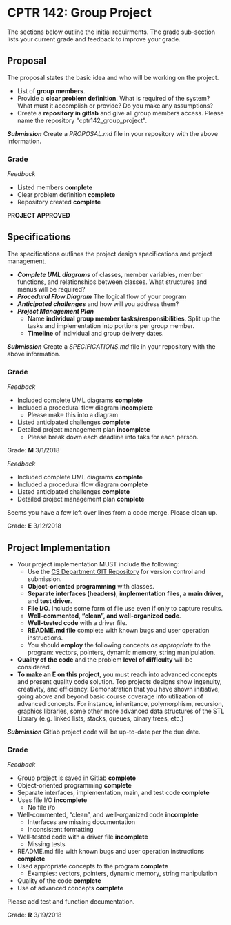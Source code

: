 # CPTR 142: Group Project

The sections below outline the initial requirments.
The grade sub-section lists your current grade and feedback to improve your grade.

## Proposal

The proposal states the basic idea and who will be working on the project.

* List of __group members__.
* Provide a __clear problem definition__.
  What is required of the system?
  What must it accomplish or provide?
  Do you make any assumptions?
* Create a __repository in gitlab__ and give all group members access.
  Please name the repository "cptr142\_group\_project".

___Submission___
Create a _PROPOSAL.md_ file in your repository with the above information.

### Grade 

_Feedback_
* Listed members __complete__
* Clear problem definition __complete__
* Repository created __complete__

__PROJECT APPROVED__

## Specifications

The specifications outlines the project design specifications and project management.

* ___Complete UML diagrams___ of classes, member variables, member functions, and relationships between classes.
  What structures and menus will be required?  
* ___Procedural Flow Diagram___ The logical flow of your program
* ___Anticipated challenges___ and how will you address them?  
* ___Project Management Plan___
  * Name __individual group member tasks/responsibilities__. 
    Split up the tasks and implementation into portions per group member. 
  * __Timeline__ of individual and group delivery dates.


___Submission___
Create a _SPECIFICATIONS.md_ file in your repository with the above information.

### Grade

_Feedback_
* Included complete UML diagrams __complete__
* Included a procedural flow diagram __incomplete__
  * Please make this into a diagram
* Listed anticipated challenges __complete__
* Detailed project management plan __incomplete__
  * Please break down each deadline into taks for each person.

Grade: __M__ 3/1/2018

_Feedback_
* Included complete UML diagrams __complete__
* Included a procedural flow diagram __complete__
* Listed anticipated challenges __complete__
* Detailed project management plan __complete__

Seems you have a few left over lines from a code merge. Please clean up.

Grade: __E__ 3/12/2018


## Project Implementation

* Your project implementation MUST include the following:
  * Use the [CS Department GIT Repository](http://gitlab.cs.wallawalla.edu) for version control and submission.
  * __Object-oriented programming__ with classes.
  * __Separate interfaces (headers)__, __implementation files__, a __main driver__, and  __test driver__.
  * __File I/O__. 
    Include some form of file use even if only to capture results.
  * __Well-commented, “clean”, and well-organized code__.
  * __Well-tested code__ with a driver file.
  * __README.md file__ complete with known bugs and user operation instructions.
  * You should __employ__ the following concepts _as appropriate_ to the program: vectors, pointers, dynamic memory, string manipulation. 
* __Quality of the code__ and the problem __level of difficulty__ will be considered.
* __To make an E on this project__, you must reach into advanced concepts and present quality code solution. 
  Top projects designs show ingenuity, creativity, and efficiency. 
  Demonstration that you have shown initiative, going above and beyond basic course coverage into utilization of advanced concepts. 
  For instance, inheritance, polymorphism, recursion, graphics libraries, some other more advanced data structures of the STL Library (e.g. linked lists, stacks, queues, binary trees, etc.) 

___Submission___
Gitlab project code will be up-to-date per the due date.

### Grade

_Feedback_
* Group project is saved in Gitlab __complete__
* Object-oriented programming __complete__
* Separate interfaces, implementation, main, and test code __complete__
* Uses file I/O  __incomplete__
  * No file i/o
* Well-commented, “clean”, and well-organized code  __incomplete__
  * Interfaces are missing documentation
  * Inconsistent formatting
* Well-tested code with a driver file __incomplete__
  * Missing tests
* README.md file with known bugs and user operation instructions __complete__
* Used appropriate concepts to the program __complete__
  * Examples: vectors, pointers, dynamic memory, string manipulation
* Quality of the code __complete__
* Use of advanced concepts __complete__

Please add test and function documentation.

Grade: __R__ 3/19/2018
